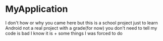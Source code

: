 # MyApplication
I don't how or why you came here but this is a school project just to learn Android not a real project with a grade(for now) you don't need to tell my code is bad I know it is + some things I was forced to do

